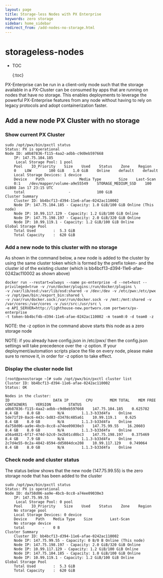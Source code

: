 ```yaml
---
layout: page
title: Storage-less Nodes with PX Enterprise
keywords: zero storage
sidebar: home_sidebar
redirect_from: /add-nodes-no-storage.html
---
```


# storageless-nodes

* TOC

  {:toc}

PX-Enterprise can be run in a client-only mode such that the storage available in a PX-Cluster can be consumed by apps that are running on nodes that have no storage. This enables deployments to leverage the powerful PX-Enterprise features from any node without having to rely on legacy protocols and adopt containerization faster.

## Add a new node PX Cluster with no storage

### Show current PX Cluster

```text
sudo /opt/pwx/bin/pxctl status
Status: PX is operational
Node ID: a0b87836-f115-4aa2-adbb-c9d0eb597668
    IP: 147.75.104.185 
     Local Storage Pool: 1 pool
    Pool    IO_Priority    Size    Used    Status    Zone    Region
    0    LOW        100 GiB    1.0 GiB    Online    default    default
    Local Storage Devices: 1 device
    Device    Path                Media Type        Size    Last-Scan
    0:1    /dev/mapper/volume-a9e55549    STORAGE_MEDIUM_SSD    100 GiB08 Jan 17 23:15 UTC
    total                    -            100 GiB
Cluster Summary
    Cluster ID: bb4bcf13-d394-11e6-afae-0242ac110002
    Node IP: 147.75.104.185 - Capacity: 1.0 GiB/100 GiB Online (This node)
    Node IP: 10.99.117.129 - Capacity: 1.2 GiB/100 GiB Online
    Node IP: 147.75.198.197 - Capacity: 2.0 GiB/320 GiB Online
    Node IP: 10.99.119.1 - Capacity: 1.2 GiB/100 GiB Online
Global Storage Pool
    Total Used        :  5.3 GiB
    Total Capacity    :  620 GiB
```

### Add a new node to this cluster with no storage

As shown in the command below, a new node is added to the cluster by using the same cluster token which is formed by the prefix token- and the cluster id of the existing cluster \(which is bb4bcf13-d394-11e6-afae-0242ac110002 as shown above\)

```text
docker run --restart=always --name px-enterprise -d --net=host --privileged=true -v /run/docker/plugins:/run/docker/plugins \
-v /var/lib/osd:/var/lib/osd:shared -v /dev:/dev -v /etc/pwx:/etc/pwx -v /opt/pwx/bin:/export_bin:shared \
-v /var/run/docker.sock:/var/run/docker.sock -v /mnt:/mnt:shared -v /var/cores:/var/cores -v /usr/src:/usr/src \
-e API_SERVER=http://lighthouse-new.portworx.com portworx/px-enterprise 
-t token-bb4bcf4b-d394-11e6-afae-0242ac110002 -m team0:0 -d team0 -z
```

NOTE: the -z option in the command above starts this node as a zero storage node

NOTE: if you already have config.json in /etc/pwx/ then the config.json settings will take precedence over the -z option. If your deployment/automation scripts place the file on every node, please make sure to remove it, in order for -z option to take effect.

### Display the cluster node list

```text
[root@pxnostorage ~]# sudo /opt/pwx/bin/pxctl cluster list
Cluster ID: bb4bcf13-d394-11e6-afae-0242ac110002
Status: OK

Nodes in the cluster:
ID                    DATA IP        CPU        MEM TOTAL    MEM FREE    CONTAINERS    VERSION        STATUS
a0b87836-f115-4aa2-adbb-c9d0eb597668    147.75.104.185    0.625782    8.4 GB    8.0 GB        N/A        1.1.3-b33d4fa    Online
5de71f19-8ac6-443c-bd83-d3478c485a61    10.99.119.1    0.625        8.4 GB    8.0 GB        N/A        1.1.3-b33d4fa    Online
da758d06-aa9e-4bcb-8cc8-a74ee09030e3    147.75.99.55    16.20603    8.4 GB    8.0 GB        N/A        1.1.3-b33d4fa    Online
a56a4821-6f17-474d-b2c0-3e2b01cd0bc3    147.75.198.197    0.375469    8.4 GB    7.9 GB        N/A        1.1.3-b33d4fa    Online
2c7d4e55-0c2a-4842-8594-dd5084dce208    10.99.117.129    0.749064    8.4 GB    8.0 GB        N/A        1.1.3-b33d4fa    Online
```

### Check node and cluster status

The status below shows that the new node \(147.75.99.55\) is the zero storage node that has been added to the cluster

```text
sudo /opt/pwx/bin/pxctl status
Status: PX is operational
Node ID: da758d06-aa9e-4bcb-8cc8-a74ee09030e3
    IP: 147.75.99.55 
     Local Storage Pool: 0 pool
    Pool    IO_Priority    Size    Used    Status    Zone    Region
    No storage pool
    Local Storage Devices: 0 device
    Device    Path    Media Type    Size        Last-Scan
    No storage device
    total        -    0 B
Cluster Summary
    Cluster ID: bb4bcf13-d394-11e6-afae-0242ac110002
    Node IP: 147.75.99.55 - Capacity: 0 B/0 B Online (This node)
    Node IP: 147.75.198.197 - Capacity: 2.0 GiB/320 GiB Online
    Node IP: 10.99.117.129 - Capacity: 1.2 GiB/100 GiB Online
    Node IP: 147.75.104.185 - Capacity: 1.0 GiB/100 GiB Online
    Node IP: 10.99.119.1 - Capacity: 1.2 GiB/100 GiB Online
Global Storage Pool
    Total Used        :  5.3 GiB
    Total Capacity    :  620 GiB
```

